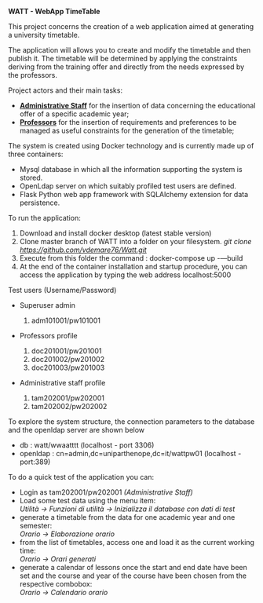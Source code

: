 <B>WATT - WebApp TimeTable</B>

This project concerns the creation of a web application aimed at generating a university timetable.

The application will allows you to create and modify the timetable and then publish it. 
The timetable will be determined by applying the constraints deriving from the training offer and directly from the needs expressed by the professors.

Project actors and their main tasks:

<ul><li><u><b>Administrative Staff</b></u> for the insertion of data concerning the educational offer of a specific academic year;</li>
<li><u><b>Professors</b></u> for the insertion of requirements and preferences to be managed as useful constraints for the generation of the timetable;</li></ul>

The system is created using Docker technology and is currently made up of three containers:

<ul>
<li>Mysql database in which all the information supporting the system is stored.</li>
<li>OpenLdap server on which suitably profiled test users are defined.</li>
<li>Flask Python web app framework with SQLAlchemy extension for data persistence.</li>
</ul>

To run the application:

1) Download and install docker desktop (latest stable version)
2) Clone master branch of WATT into a folder on your filesystem.
   <i>git clone https://github.com/vdemare76/Watt.git</i>
3) Execute from this folder the command : docker-compose up -—build
4) At the end of the container installation and startup procedure, you can access the application by typing the web address localhost:5000

Test users (Username/Password)

- Superuser admin
	1) adm101001/pw101001

- Professors profile
	1) doc201001/pw201001
	2) doc201002/pw201002
	3) doc201003/pw201003

- Administrative staff profile
	1) tam202001/pw202001
	2) tam202002/pw202002
	
To explore the system structure, the connection parameters to the database and the openldap server are shown below
- db : watt/wwaatttt (localhost - port 3306)
- openldap : cn=admin,dc=uniparthenope,dc=it/wattpw01 (localhost - port:389)

To do a quick test of the application you can:
<ul><li>Login as tam202001/pw202001 <i>(Administrative Staff)</i></li>
<li>Load some test data using the menu item: <br><i>Utilità -> Funzioni di utilità -> Inizializza il database con dati di test</i></li>
<li>generate a timetable from the data for one academic year and one semester: <br><i>Orario -> Elaborazione orario</i></li>
<li>from the list of timetables, access one and load it as the current working time: <br><i>Orario -> Orari generati</i></li>
<li>generate a calendar of lessons once the start and end date have been set and the course and year of the course have been chosen from the respective combobox: <br><i>Orario -> Calendario orario</i></li>

